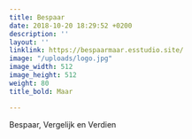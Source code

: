 ```yaml
---
title: Bespaar
date: 2018-10-20 18:29:52 +0200
description: ''
layout: ''
linklink: https://bespaarmaar.esstudio.site/
image: "/uploads/logo.jpg"
image_width: 512
image_height: 512
weight: 80
title_bold: Maar

---
```

Bespaar, Vergelijk en Verdien